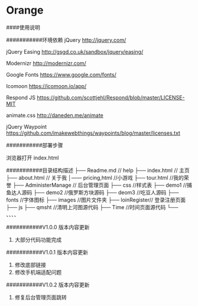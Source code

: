 # Orange

####使用说明

<!-- 素材来源于网络
    使用素材以开源
    本网站仅供自己使用
    不做商业用用途
 -->

<!-- 作者：陈飞扬 -->

###########环境依赖
jQuery
http://jquery.com/

jQuery Easing
http://gsgd.co.uk/sandbox/jquery/easing/

Modernizr
http://modernizr.com/

Google Fonts
https://www.google.com/fonts/

Icomoon
https://icomoon.io/app/

Respond JS
https://github.com/scottjehl/Respond/blob/master/LICENSE-MIT

animate.css
http://daneden.me/animate

jQuery Waypoint
https://github.com/imakewebthings/waypoints/blog/master/licenses.txt

###########部署步骤

浏览器打开 index.html

###########目录结构描述
├── Readme.md // help
├── index.html // 主页
├── about.html // 关于我
│—— pricing,html //小游戏
├── tour.html //我的荣誉
├── AdministerManage // 后台管理页面
├── css //样式表
├── demo1 //捕鱼达人源码
├── demo2 //俄罗斯方块源码
├── deom3 //吃豆人源码
├── fonts //字体图标
├── images //图片文件夹
├── loinRegister// 登录注册页面
├── js
├── qmsht //清明上河图源代码
├── Time //时间页面源代码
└── 、、、、

###########V1.0.0 版本内容更新

1. 大部分代码功能完成

###########V1.0.1 版本内容更新

1. 修改底部链接
2. 修改手机端适配问题

###########V1.0.2 版本内容更新

1. 修复后台管理页面跳转
